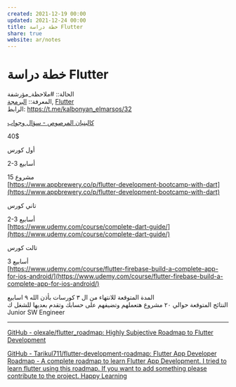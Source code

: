 ```yaml
---  
created: 2021-12-19 00:00  
updated: 2021-12-24 00:00  
title: خطة دراسة Flutter  
share: true  
website: ar/notes  
---  
```

  
# خطة دراسة Flutter  
  
الحالة:: #ملاحظة_مؤرشفة  
المعرفة:: [البرمجة](%D8%A7%D9%84%D8%A8%D8%B1%D9%85%D8%AC%D8%A9), [Flutter](Flutter)  
الرابط: https://t.me/kalbonyan_elmarsos/32  
  
[كالبنيان المرصوص - سؤال وجواب](https://t.me/kalbonyan_elmarsos/32)  
  
40$  
  
أول كورس  
  
2-3 أسابيع  
  
15 مشروع  
[https://www.appbrewery.co/p/flutter-development-bootcamp-with-dart](https://www.appbrewery.co/p/flutter-development-bootcamp-with-dart)  
  
تاني كورس  
  
2-3 أسابيع  
[https://www.udemy.com/course/complete-dart-guide/](https://www.udemy.com/course/complete-dart-guide/)  
  
تالت كورس  
  
3 أسابيع  
[https://www.udemy.com/course/flutter-firebase-build-a-complete-app-for-ios-android/](https://www.udemy.com/course/flutter-firebase-build-a-complete-app-for-ios-android/)  
  
المدة المتوقعة للانتهاء من ال ٣ كورسات بأذن الله ٩ اسابيع  
النتائج المتوقعة حوالي ٢٠ مشروع هتعملهم وتضيفهم على حسابك وتقدم بعديها للشغل ك Junior SW Engineer  
  
---  
  
[GitHub - olexale/flutter_roadmap: Highly Subjective Roadmap to Flutter Development](https://github.com/olexale/flutter_roadmap)  
  
[GitHub - Tarikul711/flutter-development-roadmap: Flutter App Developer Roadmap - A complete roadmap to learn Flutter App Development. I tried to learn flutter using this roadmap. If you want to add something please contribute to the project. Happy Learning](https://github.com/Tarikul711/flutter-development-roadmap)  
